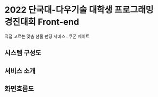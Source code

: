# 2022 단국대-다우기술 대학생 프로그래밍 경진대회 Front-end 
직접 고르는 맞춤 선물 펀딩 서비스 : 쿠폰 메이트

## 시스템 구성도

## 서비스 소개


## 화면흐름도

